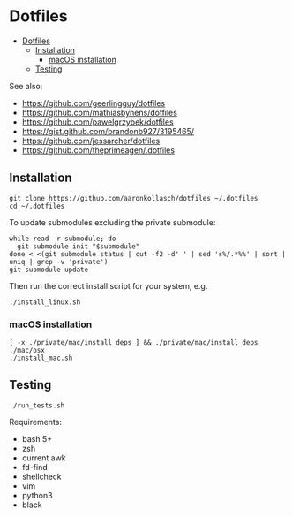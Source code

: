 # Dotfiles

<!--toc:start-->
- [Dotfiles](#dotfiles)
  - [Installation](#installation)
    - [macOS installation](#macos-installation)
  - [Testing](#testing)
<!--toc:end-->

See also:
- https://github.com/geerlingguy/dotfiles
- https://github.com/mathiasbynens/dotfiles
- https://github.com/pawelgrzybek/dotfiles
- https://gist.github.com/brandonb927/3195465/
- https://github.com/jessarcher/dotfiles
- https://github.com/theprimeagen/.dotfiles

## Installation

```shell
git clone https://github.com/aaronkollasch/dotfiles ~/.dotfiles
cd ~/.dotfiles
```

To update submodules excluding the private submodule:

```shell
while read -r submodule; do
  git submodule init "$submodule"
done < <(git submodule status | cut -f2 -d' ' | sed 's%/.*%%' | sort | uniq | grep -v 'private')
git submodule update
```

Then run the correct install script for your system, e.g.

```shell
./install_linux.sh
```

### macOS installation
```shell
[ -x ./private/mac/install_deps ] && ./private/mac/install_deps
./mac/osx
./install_mac.sh
```

## Testing

```shell
./run_tests.sh
```

Requirements:
- bash 5+
- zsh
- current awk
- fd-find
- shellcheck
- vim
- python3
- black
